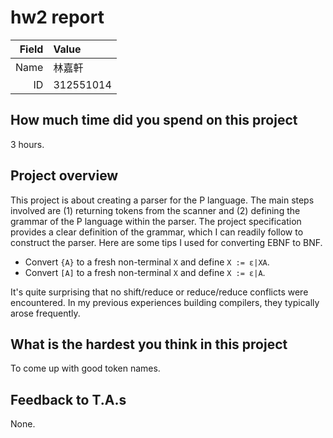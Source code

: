 # hw2 report

|Field|Value|
|-:|:-|
|Name|林嘉軒|
|ID|312551014|

## How much time did you spend on this project

3 hours.

## Project overview

This project is about creating a parser for the P language. The main steps involved are (1) returning tokens from the scanner and (2) defining the grammar of the P language within the parser. The project specification provides a clear definition of the grammar, which I can readily follow to construct the parser. Here are some tips I used for converting EBNF to BNF.

* Convert `{A}` to a fresh non-terminal `X` and define `X := ε|XA`.
* Convert `[A]` to a fresh non-terminal `X` and define `X := ε|A`.

It's quite surprising that no shift/reduce or reduce/reduce conflicts were encountered. In my previous experiences building compilers, they typically arose frequently.

## What is the hardest you think in this project

To come up with good token names.

## Feedback to T.A.s

None.
